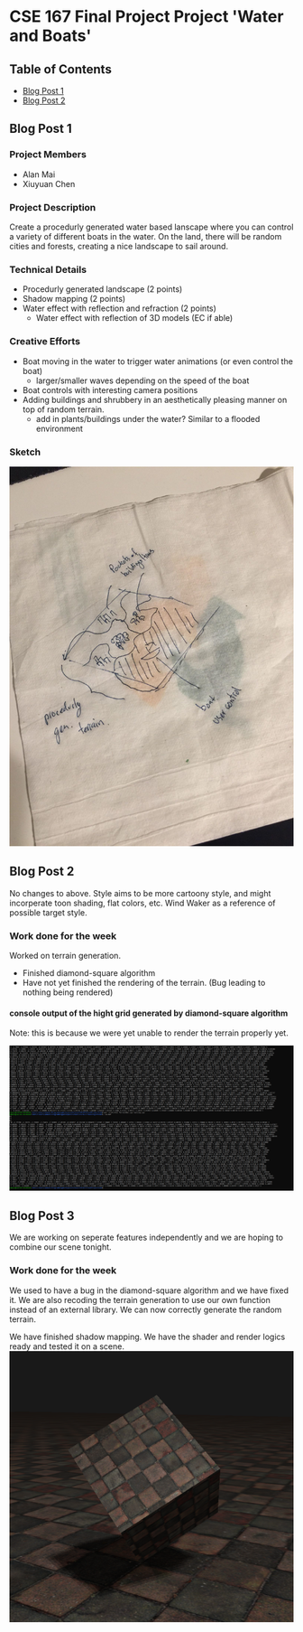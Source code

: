 # CSE 167 Final Project Project 'Water and Boats'

## Table of Contents
- [Blog Post 1](#blog-post-1)
- [Blog Post 2](#blog-post-2)

<a name="blog-post-1"/>

## Blog Post 1

### Project Members

- Alan Mai
- Xiuyuan Chen

### Project Description

Create a procedurly generated water based lanscape where you can control a variety of different boats in the water. On the land, there will be random cities and forests, creating a nice landscape to sail around.

### Technical Details

- Procedurly generated landscape (2 points)
- Shadow mapping (2 points)
- Water effect with reflection and refraction (2 points)
  - Water effect with reflection of 3D models (EC if able)
  
### Creative Efforts

- Boat moving in the water to trigger water animations (or even control the boat)
  - larger/smaller waves depending on the speed of the boat
- Boat controls with interesting camera positions
- Adding buildings and shrubbery in an aesthetically pleasing manner on top of random terrain.
  - add in plants/buildings under the water? Similar to a flooded environment

### Sketch
![Initial Sketch](pics/initial_sketch.jpg)

<a name="blog-post-2"/>

## Blog Post 2

No changes to above. Style aims to be more cartoony style, and might incorperate toon shading, flat colors, etc. Wind Waker as a reference of possible target style.

### Work done for the week

Worked on terrain generation.
- Finished diamond-square algorithm 
- Have not yet finished the rendering of the terrain. (Bug leading to nothing being rendered)

#### console output of the hight grid generated by diamond-square algorithm

Note: this is because we were yet unable to render the terrain properly yet.


![Diamond Square Output](pics/cse167blogpost2.PNG)

<a name="blog-post-3"/>

## Blog Post 3

We are working on seperate features independently and we are hoping to combine our scene tonight.

### Work done for the week
We used to have a bug in the diamond-square algorithm and we have fixed it. We are also recoding the terrain generation to use our own function instead of an external library. We can now correctly generate the random terrain.

We have finished shadow mapping. We have the shader and render logics ready and tested it on a scene.
![Shadow Mapping](pics/cse167blogpost3_shadow_mapping.PNG)

